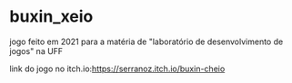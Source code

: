 # buxin_xeio
jogo feito em 2021 para a matéria de "laboratório de desenvolvimento de jogos" na UFF
                 
link do jogo no itch.io:https://serranoz.itch.io/buxin-cheio
